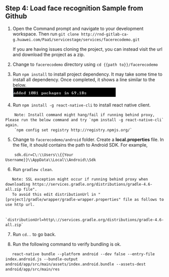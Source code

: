 ## Step 4:  Load face recognition Sample from Github

1.	Open the Command prompt and navigate to your development workspace. Then run `git clone http://rnd-gitlab-ca-g.huawei.com/PaaS/servicestage/services/facerecodemo.git`  

    If you are having issues cloning the project, you can instead visit the url and download the project as a zip.

2.	Change to `facerecodemo` directory using `cd {{path to}}/facerecodemo`

3.	Run `npm install` to install project dependency.  It may take some time to install all dependency.  Once completed, it shows a line similar to the below.  
![s3a.png](./imgs/s3a.png)  

4.	Run `npm install -g react-native-cli` to install react native client. 
```
    Note: Install command might hang/fail if running behind proxy, Please run the below command and try `npm install -g react-native-cli` again.
    `npm config set registry http://registry.npmjs.org/`
``` 

5.  Change to `facerecodemo/android` folder.  Create a **local.properties** file.  In the file, it should contains the path to Android SDK.  For example,

```
    sdk.dir=C\:\\Users\\{{Your Username}}\\AppData\\Local\\Android\\Sdk
```

6.  Run `gradlew clean`.   
```
   Note: SSL exception might occur if running behind proxy when downloading https://services.gradle.org/distributions/gradle-4.6-all.zip file".	 
   To avoid this edit distributionUrl in "[project]/gradle/wrapper/gradle-wrapper.properties" file as follows to use http url.

      `distributionUrl=http\://services.gradle.org/distributions/gradle-4.6-all.zip`
```

7.  Run `cd..` to go back.    

8.  Run the following command to verify bundling is ok.   

```
   react-native bundle --platform android --dev false --entry-file index.android.js --bundle-output android/app/src/main/assets/index.android.bundle --assets-dest android/app/src/main/res
```


  
  
